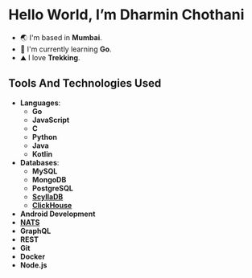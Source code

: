 # Hello World, I’m Dharmin Chothani

- :earth_asia: I'm based in **Mumbai**.
- :brain:	I'm currently learning **Go**.
- :mountain: I love **Trekking**.

## Tools And Technologies Used
- **Languages**:
  - **Go**
  - **JavaScript**
  - **C**
  - **Python**
  - **Java**
  - **Kotlin**
- **Databases**:
  - **MySQL**
  - **MongoDB**
  - **PostgreSQL**
  - [**ScyllaDB**](https://www.scylladb.com/)
  - [**ClickHouse**](https://clickhouse.com/)
- **Android Development**
- [**NATS**](https://nats.io)
- **GraphQL**
- **REST**
- **Git**
- **Docker**
- **Node.js**
